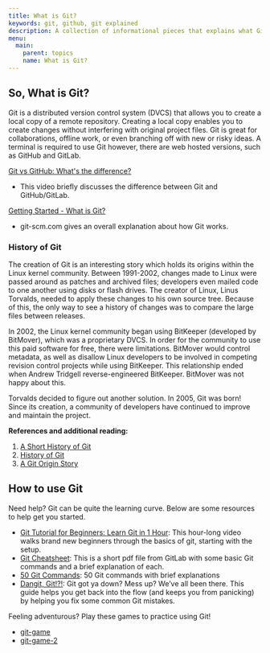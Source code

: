 ```yaml
---
title: What is Git?
keywords: git, github, git explained
description: A collection of informational pieces that explains what Git is.
menu:
  main:
    parent: topics
    name: What is Git?
---
```


## So, What is Git?

Git is a distributed version control system (DVCS) that allows you to create a local copy of a remote repository. Creating a local copy enables you to create changes without interfering with original project files. Git is great for collaborations, offline work, or even branching off with new or risky ideas. A terminal is required to use Git however, there are web hosted versions, such as GitHub and GitLab.

[Git vs GitHub: What's the difference?](https://www.youtube.com/watch?v=wpISo9TNjfU&ab_channel=IBMTechnology)  
* This video briefly discusses the difference between Git and GitHub/GitLab.  

[Getting Started - What is Git?](https://www.git-scm.com/book/en/v2/Getting-Started-What-is-Git%3F)  
* git-scm.com gives an overall explanation about how Git works.

### History of Git

The creation of Git is an interesting story which holds its origins within the Linux kernel community. Between 1991-2002, changes made to Linux were passed around as patches and archived files; developers even mailed code to one another using disks or flash drives. The creator of Linux, Linus Torvalds, needed to apply these changes to his own source tree. Because of this, the only way to see a history of changes was to compare the large files between releases. 

In 2002, the Linux kernel community began using BitKeeper (developed by BitMover), which was a proprietary DVCS. In order for the community to use this paid software for free, there were limitations. BitMover would control metadata, as well as disallow Linux developers to be involved in competing revision control projects while using BitKeeper. This relationship ended when Andrew Tridgell reverse-engineered BitKeeper. BitMover was not happy about this.

Torvalds decided to figure out another solution. In 2005, Git was born! Since its creation, a community of developers have continued to improve and maintain the project.

**References and additional reading:**  
1. [A Short History of Git](https://git-scm.com/book/en/v2/Getting-Started-A-Short-History-of-Git)
2. [History of Git](https://www.geeksforgeeks.org/history-of-git/)
3. [A Git Origin Story](https://www.linuxjournal.com/content/git-origin-story)

## How to use Git

Need help? Git can be quite the learning curve. Below are some resources to help get you started.

* [Git Tutorial for Beginners: Learn Git in 1 Hour](https://www.youtube.com/watch?v=8JJ101D3knE&ab_channel=ProgrammingwithMosh): This hour-long video walks brand new beginners through the basics of git, starting with the setup.
* [Git Cheatsheet](https://about.gitlab.com/images/press/git-cheat-sheet.pdf): This is a short pdf file from GitLab with some basic Git commands and a brief explanation of each.
* [50 Git Commands](https://www.freecodecamp.org/news/git-cheat-sheet/): 50 Git commands with brief explanations
* [Dangit, Git!?!](https://dangitgit.com/en): Git got ya down? Mess up? We’ve all been there. This guide helps you get back into the flow (and keeps you from panicking) by helping you fix some common Git mistakes.

Feeling adventurous? Play these games to practice using Git! 

* [git-game](https://github.com/git-game/git-game)
* [git-game-2](https://github.com/git-game/git-game-v2)
  